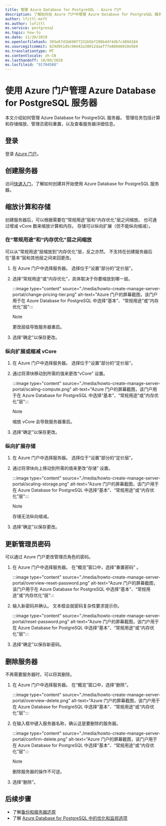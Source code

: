 ```yaml
---
title: 管理 Azure Database for PostgreSQL - Azure 门户
description: 了解如何在 Azure 门户中管理 Azure Database for PostgreSQL 服务器。
author: lfittl-msft
ms.author: lufittl
ms.service: postgresql
ms.topic: how-to
ms.date: 11/20/2019
ms.openlocfilehash: 393e67d1b690f7231b5bf298b44f4db7c489d184
ms.sourcegitcommit: 829d951d5c90442a38012daaf77e86046018e5b9
ms.translationtype: MT
ms.contentlocale: zh-CN
ms.lasthandoff: 10/09/2020
ms.locfileid: "91704508"
---
```

# <a name="manage-an-azure-database-for-postgresql-server-using-the-azure-portal"></a>使用 Azure 门户管理 Azure Database for PostgreSQL 服务器

本文介绍如何管理 Azure Database for PostgreSQL 服务器。 管理任务包括计算和存储缩放、管理员密码重置，以及查看服务器详细信息。

## <a name="sign-in"></a>登录

登录 [Azure 门户](https://portal.azure.com)。

## <a name="create-a-server"></a>创建服务器

访问[快速入门](quickstart-create-server-database-portal.md)，了解如何创建并开始使用 Azure Database for PostgreSQL 服务器。

## <a name="scale-compute-and-storage"></a>缩放计算和存储

创建服务器后，可以根据需要在“常规用途”层和“内存优化”层之间缩放。 也可通过增减 vCore 数来缩放计算和内存。 存储可以纵向扩展（但不能纵向缩减）。

### <a name="scale-between-general-purpose-and-memory-optimized-tiers"></a>在“常规用途”和“内存优化”层之间缩放

可以从“常规用途”层缩放到“内存优化”层，反之亦然。 不支持在创建服务器后在“基本”层和其他层之间来回更改。

1. 在 Azure 门户中选择服务器。 选择位于“设置”部分的“定价层”。  

2. 选择“常规用途”或“内存优化”，具体取决于你要缩放到哪一层。  

   :::image type="content" source="./media/howto-create-manage-server-portal/change-pricing-tier.png" alt-text="Azure 门户的屏幕截图，该门户用于在 Azure Database for PostgreSQL 中选择“基本”、“常规用途”或“内存优化”层":::

   > [!NOTE]
   > 更改层级导致服务器重启。

3. 选择“确定”以保存更改。 

### <a name="scale-vcores-up-or-down"></a>纵向扩展或缩减 vCore

1. 在 Azure 门户中选择服务器。 选择位于“设置”部分的“定价层”。  

2. 通过将滑块移动到所需的值来更改“vCore”  设置。

   :::image type="content" source="./media/howto-create-manage-server-portal/scaling-compute.png" alt-text="Azure 门户的屏幕截图，该门户用于在 Azure Database for PostgreSQL 中选择“基本”、“常规用途”或“内存优化”层":::

   > [!NOTE]
   > 缩放 vCore 会导致服务器重启。

3. 选择“确定”以保存更改。 

### <a name="scale-storage-up"></a>纵向扩展存储

1. 在 Azure 门户中选择服务器。 选择位于“设置”部分的“定价层”。  

2. 通过将滑块向上移动到所需的值来更改“存储”  设置。

   :::image type="content" source="./media/howto-create-manage-server-portal/scaling-storage.png" alt-text="Azure 门户的屏幕截图，该门户用于在 Azure Database for PostgreSQL 中选择“基本”、“常规用途”或“内存优化”层":::

   > [!NOTE]
   > 存储无法纵向缩减。

3. 选择“确定”以保存更改。 

## <a name="update-admin-password"></a>更新管理员密码

可以通过 Azure 门户更改管理员角色的密码。

1. 在 Azure 门户中选择服务器。 在“概览”窗口中，选择“重置密码”   。

   :::image type="content" source="./media/howto-create-manage-server-portal/overview-reset-password.png" alt-text="Azure 门户的屏幕截图，该门户用于在 Azure Database for PostgreSQL 中选择“基本”、“常规用途”或“内存优化”层":::

2. 输入新密码并确认。 文本框会就密码复杂性要求提示你。

   :::image type="content" source="./media/howto-create-manage-server-portal/reset-password.png" alt-text="Azure 门户的屏幕截图，该门户用于在 Azure Database for PostgreSQL 中选择“基本”、“常规用途”或“内存优化”层":::

3. 选择“确定”以保存新密码。 

## <a name="delete-a-server"></a>删除服务器

不再需要服务器时，可以将其删除。 

1. 在 Azure 门户中选择服务器。 在“概览”窗口中，选择“删除”。  

   :::image type="content" source="./media/howto-create-manage-server-portal/overview-delete.png" alt-text="Azure 门户的屏幕截图，该门户用于在 Azure Database for PostgreSQL 中选择“基本”、“常规用途”或“内存优化”层":::

2. 在输入框中键入服务器名称，确认这是要删除的服务器。

   :::image type="content" source="./media/howto-create-manage-server-portal/confirm-delete.png" alt-text="Azure 门户的屏幕截图，该门户用于在 Azure Database for PostgreSQL 中选择“基本”、“常规用途”或“内存优化”层":::

   > [!NOTE]
   > 删除服务器的操作不可逆。

3. 选择“删除”。 

## <a name="next-steps"></a>后续步骤

- 了解[备份和服务器还原](howto-restore-server-portal.md)
- 了解 [Azure Database for PostgreSQL 中的优化和监视选项](concepts-monitoring.md)
